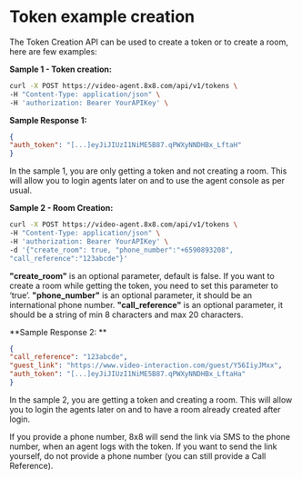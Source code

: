 # Token example creation

The Token Creation API can be used to create a token or to create a room, here are few examples:

**Sample 1 - Token creation:**

```bash
curl -X POST https://video-agent.8x8.com/api/v1/tokens \
-H "Content-Type: application/json" \
-H 'authorization: Bearer YourAPIKey' \
```

**Sample Response 1:**

```json
{
"auth_token": "[...]eyJiJIUzI1NiME5B87.qPWXyNNDHBx_LftaH"
}
```

In the sample 1, you are only getting a token and not creating a room. This will allow you to login agents later on and to use the agent console as per usual.



**Sample 2 - Room Creation:**
```bash
curl -X POST https://video-agent.8x8.com/api/v1/tokens \
-H "Content-Type: application/json" \
-H 'authorization: Bearer YourAPIKey' \
-d '{"create_room": true, "phone_number":"+6590893208",
"call_reference":"123abcde"}'
```

**"create_room"**  is an optional parameter, default is false. If you want to create a room while getting the token, you need to set this parameter to ‘true’.
**"phone_number"**  is an optional parameter, it should be an international phone number.
**"call_reference"**  is an optional parameter, it should be a string of min 8 characters and max 20 characters.


**Sample Response 2: **
```json
{
"call_reference": "123abcde",
"guest_link": "https://www.video-interaction.com/guest/Y56IiyJMxx",
"auth_token": "[...]eyJiJIUzI1NiME5B87.qPWXyNNDHBx_LftaHa"
}
```


In the sample 2, you are getting a token and creating a room. This will allow you to login the agents later on and to have a room already created after login.


If you provide a phone number, 8x8 will send the link via SMS to the phone number, when an agent logs with the token. If you want to send the link yourself, do not provide a phone number (you can still provide a Call Reference).
